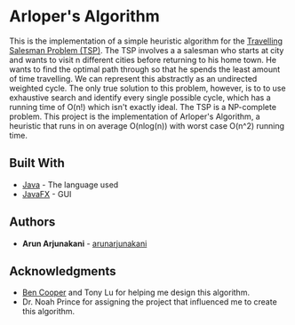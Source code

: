 # Arloper's Algorithm
This is the implementation of a simple heuristic algorithm for the [Travelling Salesman Problem (TSP)](https://en.wikipedia.org/wiki/Travelling_salesman_problem). The TSP involves a a salesman who starts at city and wants to visit n different cities before returning to his home town. He wants to find the optimal path through so that he spends the least amount of time travelling. We can represent this abstractly as an undirected weighted cycle. The only true solution to this problem, however, is to to use exhaustive search and identify every single possible cycle, which has a running time of O(n!) which isn't exactly ideal. The TSP is a NP-complete problem. This project is the implementation of Arloper's Algorithm, a heuristic that runs in on average O(nlog(n)) with worst case O(n^2) running time.

## Built With

* [Java](https://www.java.com/en/) - The language used
* [JavaFX](http://docs.oracle.com/javase/8/javase-clienttechnologies.htm) - GUI

## Authors

* **Arun Arjunakani** - [arunarjunakani](https://github.com/arunarjunakani)

## Acknowledgments

* [Ben Cooper](https://github.com/bencooper222) and Tony Lu for helping me design this algorithm.
* Dr. Noah Prince for assigning the project that influenced me to create this algorithm.

